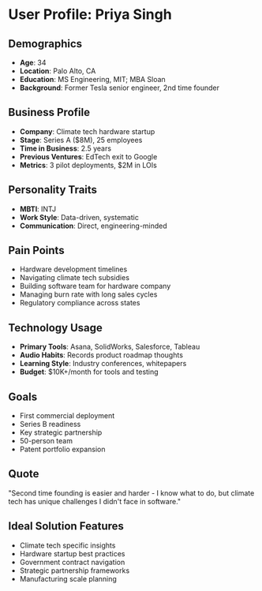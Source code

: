 # User Profile: Priya Singh

## Demographics
- **Age**: 34
- **Location**: Palo Alto, CA
- **Education**: MS Engineering, MIT; MBA Sloan
- **Background**: Former Tesla senior engineer, 2nd time founder

## Business Profile
- **Company**: Climate tech hardware startup
- **Stage**: Series A ($8M), 25 employees
- **Time in Business**: 2.5 years
- **Previous Ventures**: EdTech exit to Google
- **Metrics**: 3 pilot deployments, $2M in LOIs

## Personality Traits
- **MBTI**: INTJ
- **Work Style**: Data-driven, systematic
- **Communication**: Direct, engineering-minded

## Pain Points
- Hardware development timelines
- Navigating climate tech subsidies
- Building software team for hardware company
- Managing burn rate with long sales cycles
- Regulatory compliance across states

## Technology Usage
- **Primary Tools**: Asana, SolidWorks, Salesforce, Tableau
- **Audio Habits**: Records product roadmap thoughts
- **Learning Style**: Industry conferences, whitepapers
- **Budget**: $10K+/month for tools and testing

## Goals
- First commercial deployment
- Series B readiness
- Key strategic partnership
- 50-person team
- Patent portfolio expansion

## Quote
"Second time founding is easier and harder - I know what to do, but climate tech has unique challenges I didn't face in software."

## Ideal Solution Features
- Climate tech specific insights
- Hardware startup best practices
- Government contract navigation
- Strategic partnership frameworks
- Manufacturing scale planning